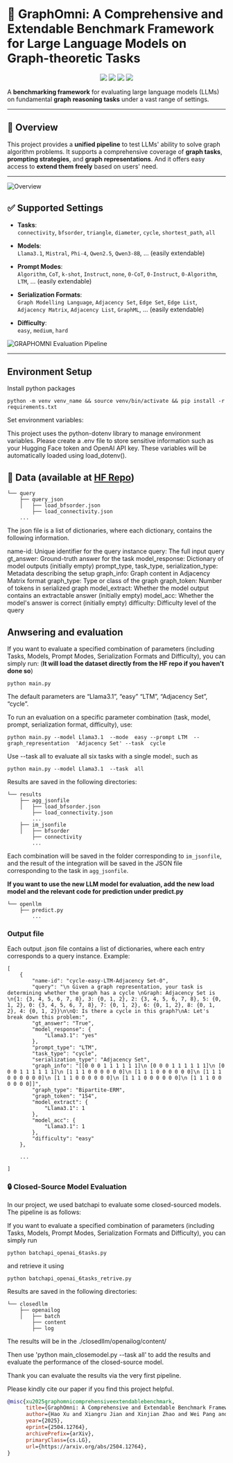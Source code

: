 # 🧠 GraphOmni: A Comprehensive and Extendable Benchmark Framework for Large Language Models on Graph-theoretic Tasks


<p align="center">
  <a href="https://arxiv.org/abs/2504.12764" target="_blank"><img src="https://img.shields.io/badge/arXiv-2504.12764-red"></a>
  <a href="https://gai-community.github.io/Graph-Omni/" target="_blank"><img src="https://img.shields.io/badge/Project-Page-brightgreen"></a>
  <a href="https://huggingface.co/datasets/G-A-I/GraphOmni" target="_blank"><img src="https://img.shields.io/badge/%F0%9F%A4%97%20Hugging%20Face-Dataset-orange"></a>
  <a href="" target="_blank"><img src="https://img.shields.io/badge/%F0%9F%A4%97%20Hugging%20Face-Daily Papers-red"></a>  
</p>

A **benchmarking framework** for evaluating large language models (LLMs) on fundamental **graph reasoning tasks** under a vast range of settings.

---

## 🚀 Overview

This project provides a **unified pipeline** to test LLMs' ability to solve graph algorithm problems. It supports a comprehensive coverage of **graph tasks**, **prompting strategies**, and **graph representations**. And it offers easy access to **extend them freely** based on users' need. 

---
![Overview](./overview.png)


## ✅ Supported Settings

- **Tasks**:  
  `connectivity`, `bfsorder`, `triangle`, `diameter`, `cycle`, `shortest_path`, `all`

- **Models**:  
  `Llama3.1`, `Mistral`, `Phi-4`, `Qwen2.5`, `Qwen3-8B`, ... (easily extendable)

- **Prompt Modes**:  
  `Algorithm`, `CoT`, `k-shot`, `Instruct`, `none`, `0-CoT`, `0-Instruct`, `0-Algorithm`, `LTM`, ... (easily extendable)

- **Serialization Formats**:  
  `Graph Modelling Language`, `Adjacency Set`, `Edge Set`, `Edge List`, `Adjacency Matrix`, `Adjacency List`, `GraphML`, ... (easily extendable)

- **Difficulty**:  
  `easy`, `medium`, `hard`
  
![GRAPHOMNI Evaluation Pipeline](./pipeline_v2.png)

---

## Environment Setup

Install python packages

```
python -m venv venv_name && source venv/bin/activate && pip install -r requirements.txt
```

Set environment variables:

This project uses the python-dotenv library to manage environment variables. Please create a .env file to store sensitive information such as your Hugging Face token and OpenAI API key. These variables will be automatically loaded using load_dotenv().

## 📁 Data (available at [HF Repo](https://huggingface.co/datasets/G-A-I/GraphOmni))
```
└── query
    ├── query_json 
    │   ├── load_bfsorder.json
        ├── load_connectivity.json
    ...
```
The json file is a list of dictionaries, where each dictionary, contains the following information. 

name-id: Unique identifier for the query instance
query: The full input query
gt_answer: Ground-truth answer for the task
model_response: Dictionary of model outputs (initially empty)
prompt_type, task_type, serialization_type: Metadata describing the setup
graph_info: Graph content in Adjacency Matrix format
graph_type: Type or class of the graph
graph_token: Number of tokens in serialized graph
model_extract: Whether the model output contains an extractable answer (initially empty)
model_acc: Whether the model's answer is correct (initially empty)
difficulty: Difficulty level of the query

 
## Anwsering and evaluation 
If you want to evaluate a specified combination of parameters (including Tasks, Models, Prompt Modes, Serialization Formats and Difficulty), you can simply run: (**It will load the dataset directly from the HF repo if you haven't done so**)

```
python main.py
```

The default parameters are “Llama3.1”, “easy” “LTM”, “Adjacency Set”, “cycle”. 

To run an evaluation on a specific parameter combination (task, model, prompt, serialization format, difficulty), use: 

```
python main.py --model Llama3.1  --mode  easy --prompt LTM  --graph_representation  'Adjacency Set' --task  cycle
```

Use --task all to evaluate all six tasks with a single model:, such as 
```
python main.py --model Llama3.1  --task  all
```

Results are saved in the following directories:

```
└── results
    ├── agg_jsonfile 
    │   ├── load_bfsorder.json
        ├── load_connectivity.json
        ...
    ├── im_jsonfile
    │   ├── bfsorder
        ├── connectivity
        ...
 ```
Each combination will be saved in the folder corresponding to `im_jsonfile`, and the result of the integration will be saved in the JSON file corresponding to the task in `agg_jsonfile`.


**If you want to use the new LLM model for evaluation, add the new load model and the relevant code for prediction under predict.py**
```
└── openllm
    ├── predict.py
        ...
 ```

### Output file
Each output .json file contains a list of dictionaries, where each entry corresponds to a query instance. Example:
```
[
    {
        "name-id": "cycle-easy-LTM-Adjacency Set-0",
        "query": "\n Given a graph representation, your task is determining whether the graph has a cycle \nGraph: Adjacency Set is \n{1: {3, 4, 5, 6, 7, 8}, 3: {0, 1, 2}, 2: {3, 4, 5, 6, 7, 8}, 5: {0, 1, 2}, 0: {3, 4, 5, 6, 7, 8}, 7: {0, 1, 2}, 6: {0, 1, 2}, 8: {0, 1, 2}, 4: {0, 1, 2}}\n\nQ: Is there a cycle in this graph?\nA: Let's break down this problem:",
        "gt_answer": "True",
        "model_response": {
            "Llama3.1": "yes"
        },
        "prompt_type": "LTM",
        "task_type": "cycle",
        "serialization_type": "Adjacency Set",
        "graph_info": "[[0 0 0 1 1 1 1 1 1]\n [0 0 0 1 1 1 1 1 1]\n [0 0 0 1 1 1 1 1 1]\n [1 1 1 0 0 0 0 0 0]\n [1 1 1 0 0 0 0 0 0]\n [1 1 1 0 0 0 0 0 0]\n [1 1 1 0 0 0 0 0 0]\n [1 1 1 0 0 0 0 0 0]\n [1 1 1 0 0 0 0 0 0]]",
        "graph_type": "Bipartite-ERM",
        "graph_token": "154",
        "model_extract": {
            "Llama3.1": 1
        },
        "model_acc": {
            "Llama3.1": 1
        },
        "difficulty": "easy"
    },

    ...
    
]
```


### 🔒 Closed-Source Model Evaluation

In our project, we used batchapi to evaluate some closed-sourced models. The pipeline is as follows:

If you want to evaluate a specified combination of parameters (including Tasks, Models, Prompt Modes, Serialization Formats and Difficulty), you can simply run  
```
python batchapi_openai_6tasks.py
```
and retrieve it using 
```
python batchapi_openai_6tasks_retrive.py
```

Results are saved in the following directories:
```
└── closedllm
    ├── openailog
    │   ├── batch
        ├── content
        ├── log
```

The results will be in the ./closedllm/openailog/content/

Then use 'python main_closemodel.py --task all' to add the results and evaluate the performance of the closed-source model.

Thank you can evaluate the results via the very first pipeline.

Please kindly cite our paper if you find this project helpful.

```bibtex
@misc{xu2025graphomnicomprehensiveextendablebenchmark,
      title={GraphOmni: A Comprehensive and Extendable Benchmark Framework for Large Language Models on Graph-theoretic Tasks}, 
      author={Hao Xu and Xiangru Jian and Xinjian Zhao and Wei Pang and Chao Zhang and Suyuchen Wang and Qixin Zhang and Zhengyuan Dong and Joao Monteiro and Bang Liu and Qiuzhuang Sun and Tianshu Yu},
      year={2025},
      eprint={2504.12764},
      archivePrefix={arXiv},
      primaryClass={cs.LG},
      url={https://arxiv.org/abs/2504.12764}, 
} 
```  
